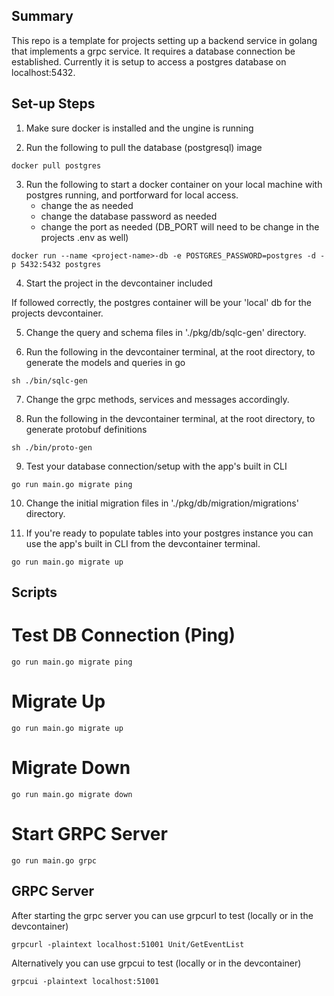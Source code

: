 ## Summary

This repo is a template for projects setting up a backend service in golang that implements a grpc service. It requires a database connection be established. Currently it is setup to access a postgres database on localhost:5432.

## Set-up Steps

1. Make sure docker is installed and the ungine is running

2. Run the following to pull the database (postgresql) image 
```shell
docker pull postgres
```

3. Run the following to start a docker container on your local machine with postgres running, and portforward for local access.
    - change the <project-name> as needed
    - change the database password as needed
    - change the port as needed (DB_PORT will need to be change in the projects .env as well)
```shell
docker run --name <project-name>-db -e POSTGRES_PASSWORD=postgres -d -p 5432:5432 postgres
```

4. Start the project in the devcontainer included

If followed correctly, the postgres container will be your 'local' db for the projects devcontainer.

5. Change the query and schema files in './pkg/db/sqlc-gen' directory.

6. Run the following in the devcontainer terminal, at the root directory, to generate the models and queries in go
```shell
sh ./bin/sqlc-gen
```

7. Change the grpc methods, services and messages accordingly.

8. Run the following in the devcontainer terminal, at the root directory, to generate protobuf definitions
```shell
sh ./bin/proto-gen
```

9. Test your database connection/setup with the app's built in CLI
```shell
go run main.go migrate ping
```

10. Change the initial migration files in './pkg/db/migration/migrations' directory.

11. If you're ready to populate tables into your postgres instance you can use the app's built in CLI from the devcontainer terminal.

```shell
go run main.go migrate up
```

## Scripts
# Test DB Connection (Ping)
```shell
go run main.go migrate ping
```

# Migrate Up
```shell
go run main.go migrate up
```

# Migrate Down
```shell
go run main.go migrate down
```

# Start GRPC Server
```shell
go run main.go grpc
```

## GRPC Server

After starting the grpc server you can use grpcurl to test (locally or in the devcontainer)
```shell
grpcurl -plaintext localhost:51001 Unit/GetEventList
```

Alternatively you can use grpcui to test (locally or in the devcontainer)
```shell
grpcui -plaintext localhost:51001
```